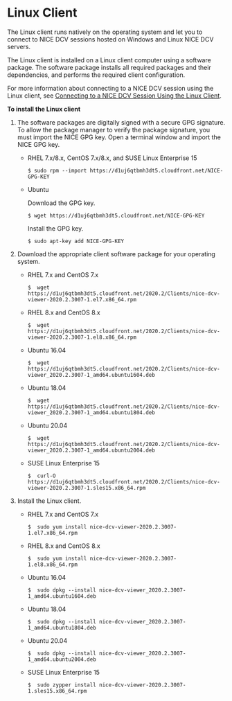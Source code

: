 # Linux Client<a name="client-linux"></a>

The Linux client runs natively on the operating system and let you to connect to NICE DCV sessions hosted on Windows and Linux NICE DCV servers\.

The Linux client is installed on a Linux client computer using a software package\. The software package installs all required packages and their dependencies, and performs the required client configuration\.

For more information about connecting to a NICE DCV session using the Linux client, see [Connecting to a NICE DCV Session Using the Linux Client](using-connecting-linux.md)\.

**To install the Linux client**

1. The software packages are digitally signed with a secure GPG signature\. To allow the package manager to verify the package signature, you must import the NICE GPG key\. Open a terminal window and import the NICE GPG key\.
   + RHEL 7\.x/8\.x, CentOS 7\.x/8\.x, and SUSE Linux Enterprise 15

     ```
     $ sudo rpm --import https://d1uj6qtbmh3dt5.cloudfront.net/NICE-GPG-KEY
     ```
   + Ubuntu

     Download the GPG key\.

     ```
     $ wget https://d1uj6qtbmh3dt5.cloudfront.net/NICE-GPG-KEY
     ```

     Install the GPG key\.

     ```
     $ sudo apt-key add NICE-GPG-KEY
     ```

1. Download the appropriate client software package for your operating system\.
   + RHEL 7\.x and CentOS 7\.x

     ```
     $  wget https://d1uj6qtbmh3dt5.cloudfront.net/2020.2/Clients/nice-dcv-viewer-2020.2.3007-1.el7.x86_64.rpm
     ```
   + RHEL 8\.x and CentOS 8\.x

     ```
     $  wget https://d1uj6qtbmh3dt5.cloudfront.net/2020.2/Clients/nice-dcv-viewer-2020.2.3007-1.el8.x86_64.rpm
     ```
   + Ubuntu 16\.04

     ```
     $  wget https://d1uj6qtbmh3dt5.cloudfront.net/2020.2/Clients/nice-dcv-viewer_2020.2.3007-1_amd64.ubuntu1604.deb
     ```
   + Ubuntu 18\.04

     ```
     $  wget https://d1uj6qtbmh3dt5.cloudfront.net/2020.2/Clients/nice-dcv-viewer_2020.2.3007-1_amd64.ubuntu1804.deb
     ```
   + Ubuntu 20\.04

     ```
     $  wget https://d1uj6qtbmh3dt5.cloudfront.net/2020.2/Clients/nice-dcv-viewer_2020.2.3007-1_amd64.ubuntu2004.deb
     ```
   + SUSE Linux Enterprise 15

     ```
     $  curl-O https://d1uj6qtbmh3dt5.cloudfront.net/2020.2/Clients/nice-dcv-viewer-2020.2.3007-1.sles15.x86_64.rpm
     ```

1. Install the Linux client\.
   + RHEL 7\.x and CentOS 7\.x

     ```
     $  sudo yum install nice-dcv-viewer-2020.2.3007-1.el7.x86_64.rpm
     ```
   + RHEL 8\.x and CentOS 8\.x

     ```
     $  sudo yum install nice-dcv-viewer-2020.2.3007-1.el8.x86_64.rpm
     ```
   + Ubuntu 16\.04

     ```
     $  sudo dpkg --install nice-dcv-viewer_2020.2.3007-1_amd64.ubuntu1604.deb
     ```
   + Ubuntu 18\.04

     ```
     $  sudo dpkg --install nice-dcv-viewer_2020.2.3007-1_amd64.ubuntu1804.deb
     ```
   + Ubuntu 20\.04

     ```
     $  sudo dpkg --install nice-dcv-viewer_2020.2.3007-1_amd64.ubuntu2004.deb
     ```
   + SUSE Linux Enterprise 15

     ```
     $  sudo zypper install nice-dcv-viewer-2020.2.3007-1.sles15.x86_64.rpm
     ```